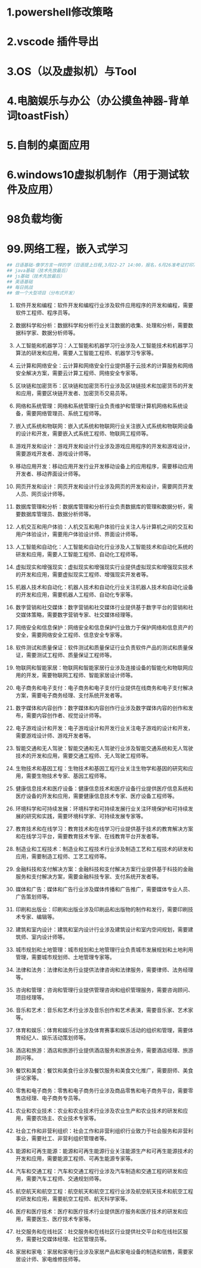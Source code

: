 # 1.powershell修改策略
# 2.vscode 插件导出
# 3.OS（以及虚拟机）与Tool
# 4.电脑娱乐与办公（办公摸鱼神器-背单词toastFish）
# 5.自制的桌面应用
# 6.windows10虚拟机制作（用于测试软件及应用）
# 98负载均衡
# 99.网络工程，嵌入式学习

```sh
## 日语基础-像学方言一样的学（日语提上日程,3月22-27 14:00，报名，6月26准考证打印）网址https://jlpt.neea.cn/index.do
## java基础（技术先放最后）
## js基础（技术先放最后）
## 英语基础
## 每日挑战
## 做一个大型项目（分布式开发）
```

1. 软件开发和编程：软件开发和编程行业涉及软件应用程序的开发和编程，需要软件工程师、程序员等。

2. 数据科学和分析：数据科学和分析行业关注数据的收集、处理和分析，需要数据科学家、数据分析师等。

3. 人工智能和机器学习：人工智能和机器学习行业涉及人工智能技术和机器学习算法的研发和应用，需要人工智能工程师、机器学习专家等。

4. 云计算和网络安全：云计算和网络安全行业提供基于云技术的计算服务和网络安全解决方案，需要云计算工程师、网络安全专家等。

5. 区块链和加密货币：区块链和加密货币行业涉及区块链技术和加密货币的开发和应用，需要区块链开发者、加密货币交易员等。

6. 网络和系统管理：网络和系统管理行业负责维护和管理计算机网络和系统设备，需要网络管理员、系统工程师等。

7. 嵌入式系统和物联网：嵌入式系统和物联网行业关注嵌入式系统和物联网设备的设计和开发，需要嵌入式系统工程师、物联网工程师等。

8. 游戏开发和设计：游戏开发和设计行业涉及游戏应用程序的开发和游戏设计，需要游戏开发者、游戏设计师等。

9. 移动应用开发：移动应用开发行业开发移动设备上的应用程序，需要移动应用开发者、移动界面设计师等。

10. 网页开发和设计：网页开发和设计行业涉及网页的开发和设计，需要网页开发人员、网页设计师等。

11. 数据库管理和分析：数据库管理和分析行业负责数据库的管理和数据分析，需要数据库管理员、数据分析师等。

12. 人机交互和用户体验：人机交互和用户体验行业关注人与计算机之间的交互和用户体验设计，需要用户体验设计师、界面设计师等。

13. 人工智能和自动化：人工智能和自动化行业涉及人工智能技术和自动化系统的研发和应用，需要人工智能工程师、自动化工程师等。

14. 虚拟现实和增强现实：虚拟现实和增强现实行业提供虚拟现实和增强现实技术的开发和应用，需要虚拟现实工程师、增强现实开发者等。

15. 机器人技术和自动化：机器人技术和自动化行业关注机器人技术和自动化设备的开发和应用，需要机器人工程师、自动化专家等。

16. 数字营销和社交媒体：数字营销和社交媒体行业提供基于数字平台的营销和社交媒体策略，需要数字营销专家、社交媒体经理等。

17. 网络安全和信息保护：网络安全和信息保护行业致力于保护网络和信息资产的安全，需要网络安全工程师、信息安全专家等。

18. 软件测试和质量保证：软件测试和质量保证行业负责软件产品的测试和质量保证，需要测试工程师、质量保证工程师等。

19. 物联网和智能家居：物联网和智能家居行业涉及连接设备的智能化和物联网应用的开发，需要物联网工程师、智能家居设计师等。

20. 电子商务和电子支付：电子商务和电子支付行业提供在线商务和电子支付解决方案，需要电子商务经理、支付系统开发者等。

21. 数字媒体和内容创作：数字媒体和内容创作行业涉及数字媒体内容的创作和发布，需要内容创作者、视觉设计师等。

22. 电子游戏设计和开发：电子游戏设计和开发行业关注电子游戏的设计和开发，需要游戏设计师、游戏开发者等。

23. 智能交通和无人驾驶：智能交通和无人驾驶行业涉及智能交通系统和无人驾驶技术的开发和应用，需要交通工程师、无人驾驶工程师等。

24. 生物技术和基因工程：生物技术和基因工程行业关注生物学和基因的研究和应用，需要生物技术专家、基因工程师等。

25. 健康信息技术和医疗设备：健康信息技术和医疗设备行业提供医疗信息系统和医疗设备的开发和应用，需要健康信息技术专家、医疗设备工程师等。

26. 环境科学和可持续发展：环境科学和可持续发展行业关注环境保护和可持续发展的研究和实践，需要环境科学家、可持续发展专家等。

27. 教育技术和在线学习：教育技术和在线学习行业提供基于技术的教育解决方案和在线学习平台，需要教育技术专家、在线教育平台开发者等。

28. 制造业和工程技术：制造业和工程技术行业涉及制造工艺和工程技术的研发和应用，需要制造工程师、工艺工程师等。

29. 金融科技和支付解决方案：金融科技和支付解决方案行业提供基于科技的金融服务和支付解决方案，需要金融科技专家、支付系统开发者等。

30. 媒体和广告：媒体和广告行业涉及媒体传播和广告推广，需要媒体专业人员、广告策划师等。

31. 印刷和出版业：印刷和出版业涉及印刷品和出版物的制作和发行，需要印刷技术专家、编辑等。

32. 建筑和室内设计：建筑和室内设计行业涉及建筑设计和室内空间规划，需要建筑师、室内设计师等。

33. 城市规划和土地管理：城市规划和土地管理行业负责城市发展规划和土地利用管理，需要城市规划师、土地管理专家等。

34. 法律和法务：法律和法务行业提供法律咨询和法律服务，需要律师、法务经理等。

35. 咨询和管理：咨询和管理行业提供管理咨询和组织管理服务，需要咨询顾问、项目经理等。

36. 音乐和艺术：音乐和艺术行业涉及音乐创作和艺术表演，需要音乐家、艺术家等。

37. 体育和娱乐：体育和娱乐行业涉及体育赛事和娱乐活动的组织和管理，需要体育经纪人、娱乐活动策划师等。

38. 酒店和旅游：酒店和旅游行业提供酒店服务和旅游业务，需要酒店经理、旅游顾问等。

39. 餐饮和美食：餐饮和美食行业涉及餐饮服务和美食文化推广，需要厨师、美食评论家等。

40. 零售和电子商务：零售和电子商务行业涉及商品零售和电子商务平台，需要零售店经理、电子商务专员等。

41. 农业和农业技术：农业和农业技术行业涉及农业生产和农业技术的研发和应用，需要农场主、农业技术专家等。

42. 社会工作和非营利组织：社会工作和非营利组织行业致力于社会服务和非营利事业，需要社工、非营利组织管理者等。

43. 能源和可再生能源：能源和可再生能源行业关注能源生产和可再生能源技术的开发和应用，需要能源工程师、可再生能源专家等。

44. 汽车和交通工程：汽车和交通工程行业涉及汽车制造和交通工程的研发和应用，需要汽车工程师、交通规划师等。

45. 航空航天和航空工程：航空航天和航空工程行业涉及航空航天技术和航空工程的研发和应用，需要航空工程师、航天科学家等。

46. 医疗和医疗技术：医疗和医疗技术行业提供医疗服务和医疗技术的研发和应用，需要医生、医疗技术专家等。

47. 社交服务和在线社区：社交服务和在线社区行业提供社交平台和在线社区服务，需要社交媒体经理、社区管理员等。

48. 家居和家电：家居和家电行业涉及家居产品和家电设备的制造和销售，需要家居设计师、家电维修技师等。
